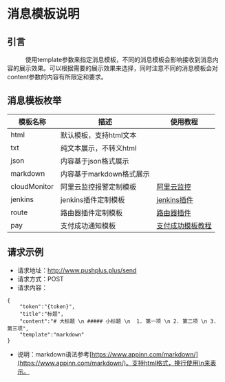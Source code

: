 # 消息模板说明

## 引言
　&emsp;&emsp;使用template参数来指定消息模板，不同的消息模板会影响接收到消息内容的展示效果。可以根据需要的展示效果来选择，同时注意不同的消息模板会对content参数的内容有所限定和要求。

## 消息模板枚举

模板名称 | 描述 | 使用教程
--| --| --|
html | 默认模板，支持html文本 | 
txt | 纯文本展示，不转义html |
json | 内容基于json格式展示 |
markdown | 内容基于markdown格式展示 | 
cloudMonitor | 阿里云监控报警定制模板 | [阿里云监控](../extend/cloudMonitor.md)
jenkins | jenkins插件定制模板 | [jenkins插件](../extend/jenkins.md)
route | 路由器插件定制模板 | [路由器插件](../extend/route.md)
pay | 支付成功通知模板 | [支付成功模板教程](../extend/pay.md)

## 请求示例

- 请求地址：http://www.pushplus.plus/send
- 请求方式：POST
- 请求内容：

```
{
    "token":"{token}",
    "title":"标题",
    "content":"# 大标题 \n ##### 小标题 \n  1. 第一项 \n 2. 第二项 \n 3. 第三项",
    "template":"markdown"
}
```
- 说明：markdown语法参考[https://www.appinn.com/markdown/](https://www.appinn.com/markdown/)。支持html格式，换行使用\n来表示。
